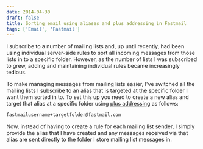```yaml
---
date: 2014-04-30
draft: false
title: Sorting email using aliases and plus addressing in Fastmail
tags: ['Email', 'Fastmail']
---
```


I subscribe to a number of mailing lists and, up until recently, had been using individual server-side rules to sort all incoming messages from those lists in to a specific folder. However, as the number of lists I was subscribed to grew, adding and maintaining individual rules became increasingly tedious.<!-- excerpt -->

To make managing messages from mailing lists easier, I've switched all the mailing lists I subscribe to an alias that is targeted at the specific folder I want them sorted in to. To set this up you need to create a new alias and target that alias at a specific folder using [plus addressing](https://www.fastmail.com/help/receive/addressing.html) as follows:

```txt
fastmailusername+targetfolder@fastmail.com
```

Now, instead of having to create a rule for each mailing list sender, I simply provide the alias that I have created and any messages received via that alias are sent directly to the folder I store mailing list messages in.
